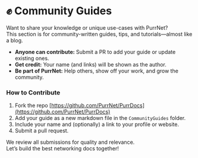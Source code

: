 # ✊ Community Guides

Want to share your knowledge or unique use-cases with PurrNet?\
This section is for community-written guides, tips, and tutorials—almost like a blog.

* **Anyone can contribute:** Submit a PR to add your guide or update existing ones.
* **Get credit:** Your name (and links) will be shown as the author.
* **Be part of PurrNet:** Help others, show off your work, and grow the community.

### How to Contribute

1. Fork the repo [https://github.com/PurrNet/PurrDocs](https://github.com/PurrNet/PurrDocs)
2. Add your guide as a new markdown file in the `CommunityGuides` folder.
3. Include your name and (optionally) a link to your profile or website.
4. Submit a pull request.

We review all submissions for quality and relevance.\
Let’s build the best networking docs together!
